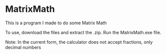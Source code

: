 # MatrixMath
This is a program I made to do some Matrix Math

To use, download the files and extract the .zip.
Run the MatrixMath.exe file.

Note: In the current form, the calculator does not accept fractions, only decimal numbers
